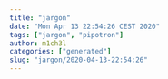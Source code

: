 ```yaml
---
title: "jargon"
date: "Mon Apr 13 22:54:26 CEST 2020"
tags: ["jargon", "pipotron"]
author: m1ch3l
categories: ["generated"]
slug: "jargon/2020-04-13-22:54:26"
---
```



